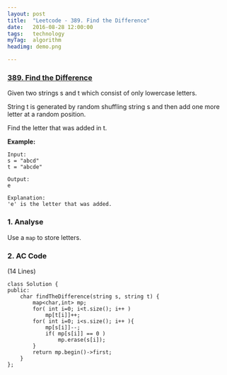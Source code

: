 ```yaml
---
layout: post
title:  "Leetcode - 389. Find the Difference"
date:   2016-08-28 12:00:00
tags:	technology
myTag:	algorithm
headimg: demo.png

---
```


### [389. Find the Difference](https://leetcode.com/problems/find-the-difference/)

Given two strings s and t which consist of only lowercase letters.

String t is generated by random shuffling string s and then add one more letter at a random position.

Find the letter that was added in t.

**Example:**

	Input:
	s = "abcd"
	t = "abcde"
	
	Output:
	e
	
	Explanation:
	'e' is the letter that was added.

### 1. Analyse

Use a `map` to store letters.

### 2. AC Code

(14 Lines)

	class Solution {
	public:
	    char findTheDifference(string s, string t) {
	        map<char,int> mp;
	        for( int i=0; i<t.size(); i++ )
	            mp[t[i]]++;
	        for( int i=0; i<s.size(); i++ ){
	            mp[s[i]]--;
	            if( mp[s[i]] == 0 )
	                mp.erase(s[i]);
	        }
	        return mp.begin()->first;
	    }
	};
